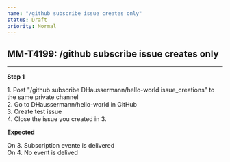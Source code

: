 ```yaml
---
name: "/github subscribe issue creates only"
status: Draft
priority: Normal
---
```


## MM-T4199: /github subscribe issue creates only

---

**Step 1**

1\. Post "/github subscribe DHaussermann/hello-world issue\_creations" to the same private channel\
2\. Go to DHaussermann/hello-world in GitHub\
3\. Create test issue\
4\. Close the issue you created in 3.

**Expected**

On 3. Subscription evente is delivered\
On 4. No event is delived
